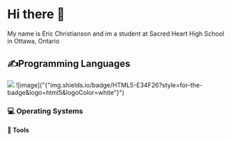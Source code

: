 <h1>Hi there 👋</h1> 

<p>My name is Eric Christianson and im a student at Sacred Heart High School in Ottawa, Ontario</p>

<h2>✍Programming Languages</h2>
<p>
  <img src="{https://"img.shields.io/badge/HTML5-E34F26?style=for-the-badge&logo=html5&logoColor=white"}"/>
  ![image]("{"img.shields.io/badge/HTML5-E34F26?style=for-the-badge&logo=html5&logoColor=white"}")
  <a href"https://img.shields.io/badge/CSS3-1572B6?style=for-the-badge&logo=css3&logoColor=white"></a>
  <a href"https://img.shields.io/badge/Python-FFD43B?style=for-the-badge&logo=python&logoColor=blue"></a>
</p>


<h3>💻 Operating Systems</h3>
<p>
  <a href"https://img.shields.io/badge/Windows-0078D6?style=for-the-badge&logo=windows&logoColor=white"></a>
</p>


<h4>🔧 Tools</h4>
<p>
  <a href"https://img.shields.io/badge/GitHub-100000?style=for-the-badge&logo=github&logoColor=white"></a>
  <a href"https://img.shields.io/badge/GitHub%20Pages-222222?style=for-the-badge&logo=GitHub%20Pages&logoColor=white"></a>
</p>




